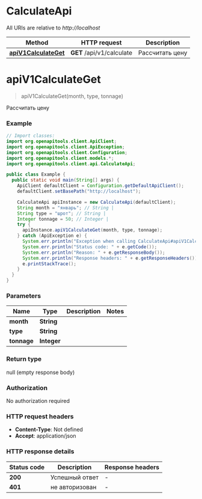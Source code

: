# CalculateApi

All URIs are relative to *http://localhost*

Method | HTTP request | Description
------------- | ------------- | -------------
[**apiV1CalculateGet**](CalculateApi.md#apiV1CalculateGet) | **GET** /api/v1/calculate | Рассчитать цену


<a name="apiV1CalculateGet"></a>
# **apiV1CalculateGet**
> apiV1CalculateGet(month, type, tonnage)

Рассчитать цену

### Example
```java
// Import classes:
import org.openapitools.client.ApiClient;
import org.openapitools.client.ApiException;
import org.openapitools.client.Configuration;
import org.openapitools.client.models.*;
import org.openapitools.client.api.CalculateApi;

public class Example {
  public static void main(String[] args) {
    ApiClient defaultClient = Configuration.getDefaultApiClient();
    defaultClient.setBasePath("http://localhost");

    CalculateApi apiInstance = new CalculateApi(defaultClient);
    String month = "январь"; // String | 
    String type = "шрот"; // String | 
    Integer tonnage = 50; // Integer | 
    try {
      apiInstance.apiV1CalculateGet(month, type, tonnage);
    } catch (ApiException e) {
      System.err.println("Exception when calling CalculateApi#apiV1CalculateGet");
      System.err.println("Status code: " + e.getCode());
      System.err.println("Reason: " + e.getResponseBody());
      System.err.println("Response headers: " + e.getResponseHeaders());
      e.printStackTrace();
    }
  }
}
```

### Parameters

Name | Type | Description  | Notes
------------- | ------------- | ------------- | -------------
 **month** | **String**|  |
 **type** | **String**|  |
 **tonnage** | **Integer**|  |

### Return type

null (empty response body)

### Authorization

No authorization required

### HTTP request headers

 - **Content-Type**: Not defined
 - **Accept**: application/json

### HTTP response details
| Status code | Description | Response headers |
|-------------|-------------|------------------|
**200** | Успешный ответ |  -  |
**401** | не авторизован |  -  |

